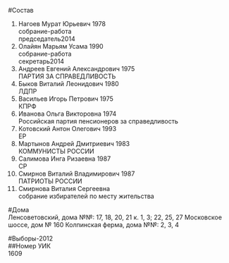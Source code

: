 #Состав  
1. Нагоев Мурат Юрьевич 1978  
    собрание-работа  
    председатель2014  
2. Олайян Марьям Усама 1990  
    собрание-работа  
    секретарь2014  
3. Андреев Евгений Александрович 1975  
    ПАРТИЯ ЗА СПРАВЕДЛИВОСТЬ  
4. Быков Виталий Леонидович 1980  
    ЛДПР  
5. Васильев Игорь Петрович 1975  
    КПРФ  
6. Иванова Ольга Викторовна 1974  
    Российская партия пенсионеров за справедливость  
7. Котовский Антон Олегович 1993  
    ЕР  
8. Мартынов Андрей Дмитриевич 1983  
    КОММУНИСТЫ РОССИИ  
9. Салимова Инга Ризаевна 1987  
    СР  
10. Смирнов Виталий Владимирович 1987  
    ПАТРИОТЫ РОССИИ  
11. Смирнова Виталия Сергеевна  
    собрание избирателей по месту жительства  
  
#Дома  
Ленсоветовский, дома №№: 17, 18, 20, 21 к. 1, 3; 22, 25, 27 Московское шоссе, дом № 160 Колпинская ферма, дома №№: 2, 3, 4  
  
#Выборы-2012  
##Номер УИК  
1609  
